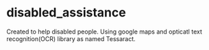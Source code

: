 disabled_assistance
===================

Created to help disabled people. Using google maps and opticatl text recognition(OCR) library as named Tessaract. 
